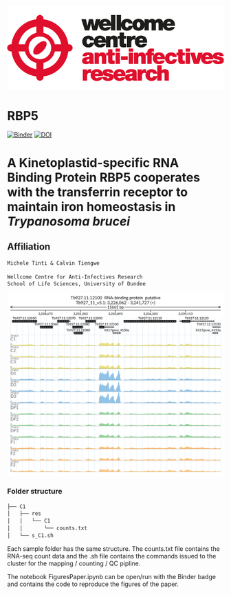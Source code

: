 ![title](static/wcar.png)
# RBP5

[![Binder](https://mybinder.org/badge_logo.svg)](https://mybinder.org/v2/gh/mtinti/calvin_tfr/HEAD?filepath=FiguresPaper.ipynb)
[![DOI](https://zenodo.org/badge/DOI/10.5281/zenodo.4326808.svg)](https://doi.org/10.5281/zenodo.4326808)


# A Kinetoplastid-specific RNA Binding Protein RBP5 cooperates with the transferrin receptor to maintain iron homeostasis in *Trypanosoma brucei*

## Affiliation
    Michele Tinti & Calvin Tiengwe

    Wellcome Centre for Anti-Infectives Research
    School of Life Sciences, University of Dundee
    
![title](Figures/Tb927.11.12100_paperFig.png)

### Folder structure

```bash
├── C1
│   ├── res
│   │   └── C1
│   │       └── counts.txt
│   └── s_C1.sh
```

Each sample folder has the same structure. The counts.txt file contains the RNA-seq count data and the .sh file contains the commands issued to the cluster for the mapping / counting / QC pipline.

The notebook FiguresPaper.ipynb can be open/run with the Binder badge and contains the code to reproduce the figures of the paper.
